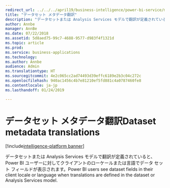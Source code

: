 ```yaml
---
redirect_url: ../../../april19/business-intelligence/power-bi-service/metadata-translations-analysis-services-models
title: "データセット メタデータ翻訳"
description: "データセットまたは Analysis Services モデルで翻訳が定義されていると、Power BI ユーザーに対してクライアントのローケールまたは言語でデータ セット フィールドが表示されます。"
author: Annbe
manager: AnnBe
ms.date: 07/22/2018
ms.assetid: 5d8aed75-99c7-4688-9577-d983f4f1321d
ms.topic: article
ms.prod: 
ms.service: business-applications
ms.technology: 
ms.author: Annbe
audience: Admin
ms.translationtype: HT
ms.sourcegitcommit: 4e2c065cc2ad74493d39effc6189e2b3c04c272c
ms.openlocfilehash: 940ac1456c4b7e81210ef5fd881c4a0787460fe8
ms.contentlocale: ja-jp
ms.lasthandoff: 01/24/2019

---
```

#  <a name="dataset-metadata-translations"></a><span data-ttu-id="fea27-103">データセット メタデータ翻訳</span><span class="sxs-lookup"><span data-stu-id="fea27-103">Dataset metadata translations</span></span>

[!include[intelligence-platform banner](../../includes/intelligence-platform.md)]




<span data-ttu-id="fea27-104">データセットまたは Analysis Services モデルで翻訳が定義されていると、Power BI ユーザーに対してクライアントのローケールまたは言語でデータ セット フィールドが表示されます。</span><span class="sxs-lookup"><span data-stu-id="fea27-104">Power BI users see dataset fields in their client locale or language when translations are defined in the dataset or Analysis Services model.</span></span>

